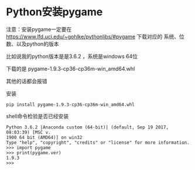 # Python安装pygame

注意：安装pygame一定要在 https://www.lfd.uci.edu/~gohlke/pythonlibs/#pygame 下载对应的 系统、位数、以及python的版本

比如说我的python版本是是3.6.2 ，系统是windows 64位

下载的是  pygame-1.9.3-cp36-cp36m-win_amd64.whl

其他的话都会报错

安装
```shell
pip install pygame-1.9.3-cp36-cp36m-win_amd64.whl
```
shell命令检验是否已经安装
```shell
Python 3.6.2 |Anaconda custom (64-bit)| (default, Sep 19 2017, 08:03:39) [MSC v.
1900 64 bit (AMD64)] on win32
Type "help", "copyright", "credits" or "license" for more information.
>>> import pygame
>>> print(pygame.ver)
1.9.3
>>>
```

